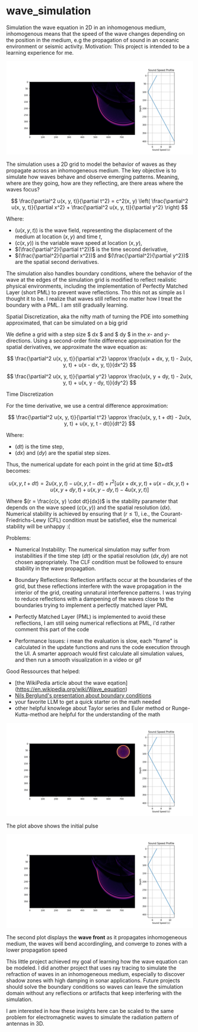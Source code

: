 # wave_simulation

Simulation the wave equation in 2D in an inhomogenous medium, inhomogenous means that the speed of the wave changes depending on the position in the medium, e.g the propagation of sound in an oceanic environment or seismic activity. Motivation: This project is intended to be a learning experience for me.

![Wave Propagating](plot2.png)


The simulation uses a 2D grid to model the behavior of waves as they propagate across an inhomogeneous medium. The key objective is to simulate how waves behave and observe emerging patterns. Meaning, where are they going, how are they reflecting, are there areas where the waves focus?

$$
\frac{\partial^2 u(x, y, t)}{\partial t^2} = c^2(x, y) \left( \frac{\partial^2 u(x, y, t)}{\partial x^2} + \frac{\partial^2 u(x, y, t)}{\partial y^2} \right)
$$

Where:
- $(u(x, y, t))$ is the wave field, representing the displacement of the medium at location $(x, y)$ and time $t$,
- $(c(x, y))$ is the variable wave speed at location $(x, y)$,
- $(\frac{\partial^2}{\partial t^2})$ is the time second derivative,
- $(\frac{\partial^2}{\partial x^2})$ and $(\frac{\partial^2}{\partial y^2})$ are the spatial second derivatives.

The simulation also handles boundary conditions, where the behavior of the wave at the edges of the simulation grid is modified to reflect realistic physical environments, including the implementation of Perfectly Matched Layer (short PML) to prevent wave reflections. Tho this not as simple as I thought it to be. I realize that waves still reflect no matter how I treat the boundary with a PML. I am still gradually learning.

Spatial Discretization, aka the nifty math of turning the PDE into something approximated, that can be simulated on a big grid

We define a grid with a step size $ dx $ and $ dy $ in the $x$- and $y$-directions. Using a second-order finite difference approximation for the spatial derivatives, we approximate the wave equation as:

$$
\frac{\partial^2 u(x, y, t)}{\partial x^2} \approx \frac{u(x + dx, y, t) - 2u(x, y, t) + u(x - dx, y, t)}{dx^2}
$$

$$
\frac{\partial^2 u(x, y, t)}{\partial y^2} \approx \frac{u(x, y + dy, t) - 2u(x, y, t) + u(x, y - dy, t)}{dy^2}
$$

Time Discretization

For the time derivative, we use a central difference approximation:

$$
\frac{\partial^2 u(x, y, t)}{\partial t^2} \approx \frac{u(x, y, t + dt) - 2u(x, y, t) + u(x, y, t - dt)}{dt^2}
$$

Where:
- $(dt)$ is the time step,
- $(dx)$ and $(dy)$ are the spatial step sizes.

Thus, the numerical update for each point in the grid at time $(t+dt\$ becomes:

$$
u(x, y, t + dt) = 2u(x, y, t) - u(x, y, t - dt) + r^2 \left[ u(x + dx, y, t) + u(x - dx, y, t) + u(x, y + dy, t) + u(x, y - dy, t) - 4u(x, y, t) \right]
$$

Where $(r = \frac{c(x, y) \cdot dt}{dx})$ is the stability parameter that depends on the wave speed $(c(x, y))$ and the spatial resolution $(dx)$. Numerical stability is achieved by ensuring that $(r \leq 1)$, i.e., the Courant-Friedrichs-Lewy (CFL) condition must be satisfied, else the numerical stability will be unhappy :(


Problems:
- Numerical Instability: The numerical simulation may suffer from instabilities if the time step $(dt)$ or the spatial resolution $( dx, dy )$ are not chosen appropriately. The CLF condition must be followed to ensure stability in the wave propagation.

- Boundary Reflections: Reflection artifacts occur at the boundaries of the grid, but these reflections interfere with the wave propagation in the interior of the grid, creating unnatural interference patterns. I was trying to reduce reflections with a dampening of the waves close to the boundaries trying to implement a perfectly matched layer PML

- Perfectly Matched Layer (PML) is implemented to avoid these reflections, I am still seing numerical reflections at PML, i'd rather comment this part of the code

- Performance Issues: i mean the evaluation is slow, each "frame" is calculated in the update functions and runs the code execution through the UI. A smarter approach would first calculate all simulation values, and then run a smooth visualization in a video or gif

Good Ressources that helped:
- [the WikiPedia article about the wave eqation] (https://en.wikipedia.org/wiki/Wave_equation)
- [Nils Berglund's presentation about boundary conditions ](https://www.youtube.com/watch?v=pN-gi_omIVE)
- your favorite LLM to get a quick starter on the math needed
- other helpful knowlege about Taylor series and Euler method or Runge-Kutta-method are helpful for the understanding of the math


![Initial Impulse](plot1.png)

The plot above shows the initial pulse

![Wave Propagating](plot2.png)

The second plot displays the **wave front** as it propagates inhomogeneous medium, the waves will bend accordingling, and converge to zones with a lower propagation speed

This little project achieved my goal of learning how the wave equation can be modeled. I did another project that uses ray tracing to simulate the refraction of waves in an inhomogeneous medium, especially to discover shadow zones with high damping in sonar applications. Future projects should solve the boundary conditions so waves can leave the simulation domain without any reflections or artifacts that keep interfering with the simulation.

I am interested in how these insights here can be scaled to the same problem for electromagnetic waves to simulate the radiation pattern of antennas in 3D.